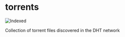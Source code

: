 torrents 
========
![Indexed](https://img.shields.io/badge/indexed-32087-blue)

Collection of torrent files discovered in the DHT network
